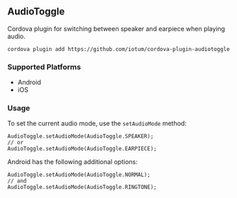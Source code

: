 ## AudioToggle

Cordova plugin for switching between speaker and earpiece when playing audio.

    cordova plugin add https://github.com/iotum/cordova-plugin-audiotoggle
    
### Supported Platforms

- Android
- iOS

### Usage

To set the current audio mode, use the `setAudioMode` method:

    AudioToggle.setAudioMode(AudioToggle.SPEAKER);
    // or
    AudioToggle.setAudioMode(AudioToggle.EARPIECE);

Android has the following additional options:

    AudioToggle.setAudioMode(AudioToggle.NORMAL);
    // and
    AudioToggle.setAudioMode(AudioToggle.RINGTONE);
